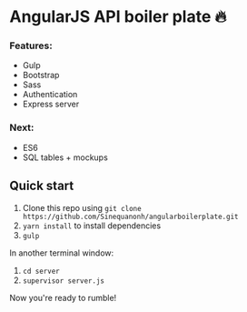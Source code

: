 # AngularJS API boiler plate 🔥

### Features:
- Gulp
- Bootstrap
- Sass
- Authentication
- Express server

### Next:
- ES6
- SQL tables + mockups

## Quick start

1. Clone this repo using `git clone https://github.com/Sinequanonh/angularboilerplate.git`
2. `yarn install` to install dependencies
3. `gulp`

In another terminal window:
1. `cd server`
2. `supervisor server.js`

Now you're ready to rumble!
